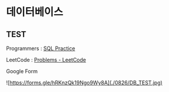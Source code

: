 # 데이터베이스

## TEST

Programmers : [SQL Practice](https://school.programmers.co.kr/learn/challenges?tab=sql_practice_kit)

LeetCode : [Problems - LeetCode](https://leetcode.com/problemset/database/?difficulty=EASY&page=1)

Google Form 

![https://forms.gle/hRKnzQk19Ngo9Wy8A](./0826/DB_TEST.jpg)

